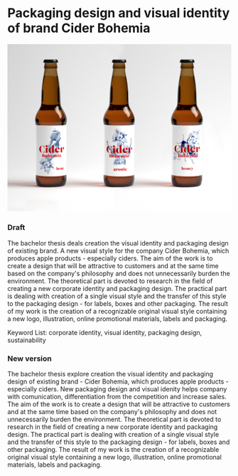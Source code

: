 # Packaging design and visual identity of brand Cider Bohemia
![labels for Cider Bohemia.](./thesis-abstract-hero.png)

### Draft
The bachelor thesis deals creation the visual identity and packaging design of existing brand.  A new visual style for the company Cider Bohemia, which produces apple products - especially ciders.
The aim of the work is to create a design that will be attractive to customers and at the same time based on the company's philosophy and does not unnecessarily burden the environment.
The theoretical part is devoted to research in the field of creating a new corporate identity and packaging design. The practical part is dealing with creation of a single visual style and the transfer of this style to the packaging design - for labels, boxes and other packaging.
The result of my work is the creation of a recognizable original visual style containing a new logo, illustration, online promotional materials, labels and packaging.


Keyword List: corporate identity, visual identity, packaging design, sustainability

### New version 
The bachelor thesis explore creation the visual identity and packaging design of existing brand - Cider Bohemia, which produces apple products - especially ciders.
New packaging design and visual idenity helps company with comunication, differentiation from the competition and increase sales.
The aim of the work is to create a design that will be attractive to customers and at the same time based on the company's philosophy and does not unnecessarily burden the environment.
The theoretical part is devoted to research in the field of creating a new corporate identity and packaging design. The practical part is dealing with creation of a single visual style and the transfer of this style to the packaging design - for labels, boxes and other packaging.
The result of my work is the creation of a recognizable original visual style containing a new logo, illustration, online promotional materials, labels and packaging.
